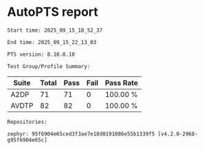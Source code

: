 # AutoPTS report

    Start time: 2025_09_15_18_52_37

    End time: 2025_09_15_22_13_03

    PTS version: 8.10.0.10

    Test Group/Profile Summary: 
|  Suite  | Total | Pass | Fail | Pass Rate|
|---------|-------|------|------|----------|
|A2DP     |71     |71    |0     | 100.00 % |
|AVDTP    |82     |82    |0     | 100.00 % |

    Repositories:

	zephyr: 95f6904e65ced3f3ae7e18d0191086e55b1339f5 [v4.2.0-2968-g95f6904e65c]
